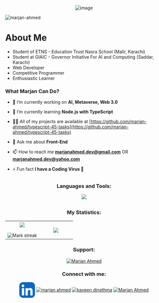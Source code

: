 <div align="center">
  <img src="https://miro.medium.com/v2/resize:fit:996/1*xNQKHj5vR7w9AcY_bDKYYw.gif" alt="image"/>
</div>

<p align="left"> <img src="https://komarev.com/ghpvc/?username=marjan-ahmed&label=Profile%20views&color=0e75b6&style=flat" alt="marjan-ahmed" /></p>

# About Me
- Student of ETNS - Education Trust Nasra School (Malir, Karachi)
- Student at GIAIC - Governor Initiative For AI and Computing (Saddar, Karachi)
- Web Developer
- Competitive Programmer
- Enthusiastic Learner

### What Marjan Can Do?

- 🔭 I’m currently working on **AI, Metaverse, Web 3.0**

- 🌱 I’m currently learning **Node.js with TypeScript**

- 👨‍💻 All of my projects are available at [https://github.com/marjan-ahmed/typescript-45-tasks](https://github.com/marjan-ahmed/typescript-45-tasks)

- 💬 Ask me about **Front-End**

- 📫 How to reach me **marjanahmed.dev@gmail.com** OR **marjanahmed.dev@yahoo.com**

- ⚡ Fun fact **I have a Coding Virus 🦠**

##

<h3 align="center">Languages and Tools:</h3>
<p align="center">
  <a href="https://skillicons.dev">
    <img src="https://skillicons.dev/icons?i=wordpress,vscode,html,css,js,ts,nodejs,nextjs,react,tailwind,pycharm,py,powershell,postgres,npm,mysql.linux,git,github" />
  </a>
</p>

## 

<h3 align="center">My Statistics:</h3>
<p align="center">
<table align="center">
<tr border="none">
<td width="50%" align="center">
  
  <img  align="center"  src="https://github-readme-stats.vercel.app/api?username=marjan-ahmed&theme=dark&show_icons=true&count_private=true" />
  <br></br>
  <img  title="🔥 Get streak stats for your profile at git.io/streak-stats" alt="Mark streak" src="https://github-readme-streak-stats.herokuapp.com/?user=marjan-ahmed&theme=dark&hide_border=false" /> 
</td>
<td width="50%" align="center">

  <img  align="center"  src="https://github-readme-stats.anuraghazra1.vercel.app/api/top-langs/?username=marjan-ahmed&theme=dark&hide_border=false&no-bg=true&no-frame=true&langs_count=10"/>
  
</td>
<tr>
</table>


<h3 align="center">Support:</h3>
<p align="center"><a href="https://buymeacoffee.com/marjan.ahmed?new=1"> <img align="center" src="https://cdn.buymeacoffee.com/buttons/v2/default-yellow.png" height="50" width="210" alt="Marjan Ahmed" /></a></p>



<h3 align="center">Connect with me:</h3>
<p align="center">
<a href="https://www.linkedin.com/in/hafizmarjanahmed/" target="blank"><img align="center" src="https://github.com/tandpfun/skill-icons/blob/main/icons/LinkedIn.svg" alt="kaveendinethma" height="50" width="50" /></a>
<a href="https://x.com/@m_marjanahmed" target="blank"><img align="center" src="https://raw.githubusercontent.com/rahuldkjain/github-profile-readme-generator/master/src/images/icons/Social/twitter.svg" alt="marjan ahmed" height="50" width="50" /></a>
<a href="https://fb.com/ahm.marjan" target="blank"><img align="center" src="https://raw.githubusercontent.com/rahuldkjain/github-profile-readme-generator/master/src/images/icons/Social/facebook.svg" alt="kaveen dinethma" height="50" width="50" /></a>
<a href="https://www.instagram.com/marjanahmed.io/" target="blank"><img align="center" src="https://www.edigitalagency.com.au/wp-content/uploads/new-Instagram-icon-png-full-colour.png" alt="Marjan Ahmed" height="50" width="50" /></a>
</p>
